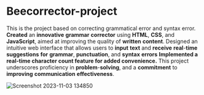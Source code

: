# Beecorrector-project
This is the project based on correcting grammatical error and syntax error.
**Created** an **innovative** **grammar** **corrector** using **HTML**, **CSS**, and **JavaScript**, aimed at improving the quality of **written** **content**. Designed an intuitive web interface that allows users to **input** **text** and **receive** **real**-**time** **suggestions** **for** **grammar**, **punctuation**, and **syntax** **errors**
**Implemented a real-time character count feature for added convenience.**
This project underscores proficiency in **problem**-**solving**, and a **commitment** to **improving** **communication** **effectiveness**.



![Screenshot 2023-11-03 134850](https://github.com/Sanyam098/Beecorrector-project/assets/92206812/777cc60b-632b-4a68-83c4-1a90b2b63346)
